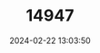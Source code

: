 ---
title: "14947"
category: "Scotorepens sanborni"
draft: false
date: 2024-02-22 13:03:50
languages:
  English: ["Northern Broad-nosed Bat"]
---